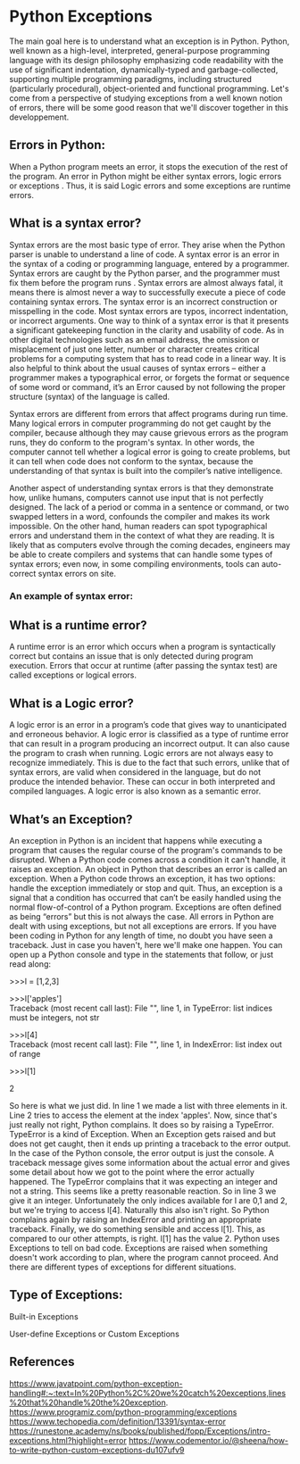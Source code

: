 # Python Exceptions

The main goal here is to understand what an exception is in Python. 
Python, well known as a high-level, interpreted, general-purpose programming language with its design philosophy emphasizing code readability with the use of significant indentation, dynamically-typed and garbage-collected, supporting multiple programming paradigms, including structured (particularly procedural), object-oriented and functional programming.
Let's come from a perspective of studying exceptions from a well known notion of errors, there will be some good reason that we'll discover together in this developpement.


## Errors in Python:
When a Python program meets an error, it stops the execution of the rest of the program. An error in Python might be either syntax errors, logic errors or exceptions . Thus, it is said Logic errors and some exceptions are runtime errors.

## What is a syntax error?
Syntax errors are the most basic type of error. They arise when the Python parser is unable to understand a line of code. A syntax error is an error in the syntax of a coding or programming language, entered by a programmer. Syntax errors are caught by the Python parser, and the programmer must fix them before the program runs . Syntax errors are almost always fatal, it means there is almost never a way to successfully execute a piece of code containing syntax errors. The syntax error is an incorrect construction or misspelling in the code. Most syntax errors are typos, incorrect indentation, or incorrect arguments.
One way to think of a syntax error is that it presents a significant gatekeeping function in the clarity and usability of code. As in other digital technologies such as an email address, the omission or misplacement of just one letter, number or character creates critical problems for a computing system that has to read code in a linear way. It is also helpful to think about the usual causes of syntax errors – either a programmer makes a typographical error, or forgets the format or sequence of some word or command, it’s an Error caused by not following the proper structure (syntax) of the language is called.

Syntax errors are different from errors that affect programs during run time. Many logical errors in computer programming do not get caught by the compiler, because although they may cause grievous errors as the program runs, they do conform to the program's syntax. In other words, the computer cannot tell whether a logical error is going to create problems, but it can tell when code does not conform to the syntax, because the understanding of that syntax is built into the compiler’s native intelligence.

Another aspect of understanding syntax errors is that they demonstrate how, unlike humans, computers cannot use input that is not perfectly designed. The lack of a period or comma in a sentence or command, or two swapped letters in a word, confounds the compiler and makes its work impossible. On the other hand, human readers can spot typographical errors and understand them in the context of what they are reading. It is likely that as computers evolve through the coming decades, engineers may be able to create compilers and systems that can handle some types of syntax errors; even now, in some compiling environments, tools can auto-correct syntax errors on site. 

### An example of syntax error:


## What is a runtime error?
A runtime error is an error which occurs when a program is syntactically correct but contains an issue that is only detected during program execution. Errors that occur at runtime (after passing the syntax test) are called exceptions or logical errors.

## What is a Logic error?
A logic error is an error in a program’s code that gives way to unanticipated and erroneous behavior. A logic error is classified as a type of runtime error that can result in a program producing an incorrect output. It can also cause the program to crash when running.
Logic errors are not always easy to recognize immediately. This is due to the fact that such errors, unlike that of syntax errors, are valid when considered in the language, but do not produce the intended behavior. These can occur in both interpreted and compiled languages. A logic error is also known as a semantic error.
## What’s an Exception?
An exception in Python is an incident that happens while executing a program that causes the regular course of the program's commands to be disrupted. When a Python code comes across a condition it can't handle, it raises an exception. An object in Python that describes an error is called an exception. When a Python code throws an exception, it has two options: handle the exception immediately or stop and quit. Thus, an exception is a signal that a condition has occurred that can’t be easily handled using the normal flow-of-control of a Python program. Exceptions are often defined as being “errors” 
but this is not always the case. All errors in Python are dealt with using exceptions, but not all exceptions are errors. 
If you have been coding in Python for any length of time, no doubt you have seen a traceback. Just in case you haven't, here we'll make one happen. You can open up a Python console and type in the statements that follow, or just read along:

\>>>l = [1,2,3]               

\>>>l['apples']               
Traceback (most recent call last):
  File "<stdin>", line 1, in <module>
TypeError: list indices must be integers, not str

\>>>l[4]                      
Traceback (most recent call last):
  File "<stdin>", line 1, in <module>
IndexError: list index out of range
  
\>>>l[1] 

2


So here is what we just did. In line 1 we made a list with three elements in it. Line 2 tries to access the element at the index 'apples'. Now, since that's just really not right, Python complains. It does so by raising a TypeError. TypeError is a kind of Exception. When an Exception gets raised and but does not get caught, then it ends up printing a traceback to the error output. In the case of the Python console, the error output is just the console. A traceback message gives some information about the actual error and gives some detail about how we got to the point where the error actually happened. 
The TypeError complains that it was expecting an integer and not a string. This seems like a pretty reasonable reaction. So in line 3 we give it an integer. Unfortunately the only indices available for l are 0,1 and 2, but we're trying to access l[4]. Naturally this also isn't right. So Python complains again by raising an IndexError and printing an appropriate traceback.
Finally, we do something sensible and access l[1]. This, as compared to our other attempts, is right. l[1] has the value 2.
Python uses Exceptions to tell on bad code. Exceptions are raised when something doesn't work according to plan, where the program cannot proceed. And there are different types of exceptions for different situations.
  
## Type of Exceptions:
  
Built-in Exceptions
  
User-define Exceptions or Custom Exceptions

  
  
  
## References
https://www.javatpoint.com/python-exception-handling#:~:text=In%20Python%2C%20we%20catch%20exceptions,lines%20that%20handle%20the%20exception.
https://www.programiz.com/python-programming/exceptions
https://www.techopedia.com/definition/13391/syntax-error
https://runestone.academy/ns/books/published/fopp/Exceptions/intro-exceptions.html?highlight=error
https://www.codementor.io/@sheena/how-to-write-python-custom-exceptions-du107ufv9
